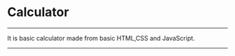 # Calculator

------------------------------------------------------------------------------------------------------------------------------------------------------------------------

It is basic calculator made from basic HTML,CSS and JavaScript.

------------------------------------------------------------------------------------------------------------------------------------------------------------------------
